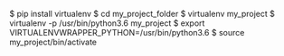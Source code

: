 $ pip install virtualenv
$ cd my_project_folder
$ virtualenv my_project
$ virtualenv -p /usr/bin/python3.6 my_project
$ export VIRTUALENVWRAPPER_PYTHON=/usr/bin/python3.6
$ source my_project/bin/activate